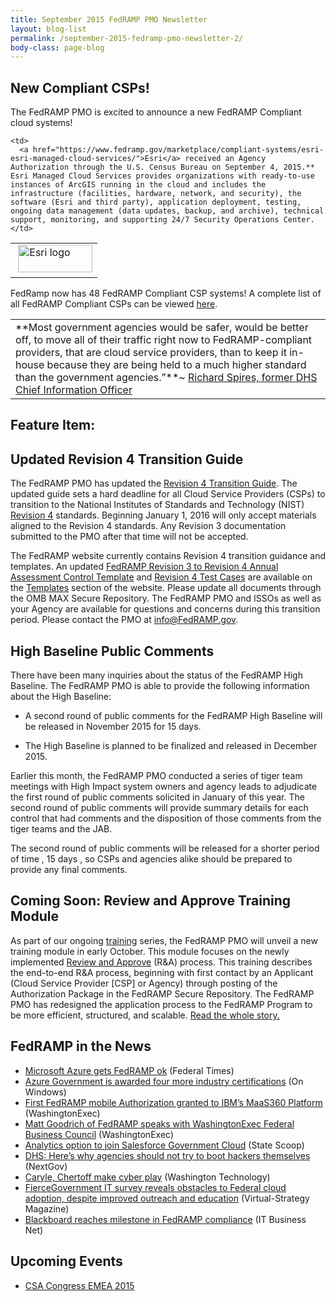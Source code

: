```yaml
---
title: September 2015 FedRAMP PMO Newsletter
layout: blog-list 
permalink: /september-2015-fedramp-pmo-newsletter-2/
body-class: page-blog
---
```

## New Compliant CSPs!

The FedRAMP PMO is excited to announce a new FedRAMP Compliant cloud systems!

<table>
  <tr>
    <td>
       <img class="alignnone wp-image-14422 size-full" src="https://s3.amazonaws.com/sitesusa/wp-content/uploads/sites/482/2015/02/esri-logo.jpg" alt="Esri logo" width="119" height="44" />
    </td>

    <td>
      <a href="https://www.fedramp.gov/marketplace/compliant-systems/esri-esri-managed-cloud-services/">Esri</a> received an Agency Authorization through the U.S. Census Bureau on September 4, 2015.** Esri Managed Cloud Services provides organizations with ready-to-use instances of ArcGIS running in the cloud and includes the infrastructure (facilities, hardware, network, and security), the software (Esri and third party), application deployment, testing, ongoing data management (data updates, backup, and archive), technical support, monitoring, and supporting 24/7 Security Operations Center.
    </td>
  </tr>
</table>

FedRamp now has 48 FedRAMP Compliant CSP systems! A complete list of all FedRAMP Compliant CSPs can be viewed [here](https://www.fedramp.gov/marketplace/compliant-systems/).

<table>
  <tr>
    <td>
      **Most government agencies would be safer, would be better off, to move all of their traffic right now to FedRAMP-compliant providers, that are cloud service providers, than to keep it in-house because they are being held to a much higher standard than the government agencies.”**~ <a href="http://www.nextgov.com/cybersecurity/2015/09/dhs-heres-why-agencies-should-not-try-boot-hackers-themselves/120647/?oref=ng-channelriver">Richard Spires, former DHS Chief Information Officer</a>
    </td>
  </tr>
</table>



## Feature Item: 

## Updated Revision 4 Transition Guide

The FedRAMP PMO has updated the [Revision 4 Transition Guide](https://s3.amazonaws.com/sitesusa/wp-content/uploads/sites/482/2015/01/FedRAMP-Rev-4-Transition-Guide-v3-0.pdf). The updated guide sets a hard deadline for all Cloud Service Providers (CSPs) to transition to the National Institutes of Standards and Technology (NIST) [Revision 4](http://csrc.nist.gov/publications/drafts/800-53-rev4/sp800-53-rev4-ipd.pdf) standards. Beginning January 1, 2016 will only accept materials aligned to the Revision 4 standards. Any Revision 3 documentation submitted to the PMO after that time will not be accepted.

The FedRAMP website currently contains Revision 4 transition guidance and templates. An updated [FedRAMP Revision 3 to Revision 4 Annual Assessment Control Template](https://s3.amazonaws.com/sitesusa/wp-content/uploads/sites/482/2015/01/FedRAMP-Rev3-to-Rev-4-Annual-Assessment-Controls-Template-v2-0.xlsx) and [Revision 4 Test Cases](https://s3.amazonaws.com/sitesusa/wp-content/uploads/sites/482/2015/01/FedRAMP-Revision-4-Security-Assessment-Test-Cases-v2-0.xlsx) are available on the [Templates](https://www.fedramp.gov/resources/templates-3/) section of the website. Please update all documents through the OMB MAX Secure Repository. The FedRAMP PMO and ISSOs as well as your Agency are available for questions and concerns during this transition period. Please contact the PMO at [info@FedRAMP.gov](mailto:info@FedRAMP.gov).

## High Baseline Public Comments

There have been many inquiries about the status of the FedRAMP High Baseline. The FedRAMP PMO is able to provide the following information about the High Baseline:

* A second round of public comments for the FedRAMP High Baseline will be released in November 2015 for 15 days.

* The High Baseline is planned to be finalized and released in December 2015.


Earlier this month, the FedRAMP PMO conducted a series of tiger team meetings with High Impact system owners and agency leads to adjudicate the first round of public comments solicited in January of this year. The second round of public comments will provide summary details for each control that had comments and the disposition of those comments from the tiger teams and the JAB.

The second round of public comments will be released for a shorter period of time , 15 days , so CSPs and agencies alike should be prepared to provide any final comments.

## Coming Soon: Review and Approve Training Module

As part of our ongoing [training](https://www.fedramp.gov/resources/training/) series, the FedRAMP PMO will unveil a new training module in early October. This module focuses on the newly implemented [Review and Approve](https://www.fedramp.gov/participate/review-and-approve-process/) (R&A) process. This training describes the end-to-end R&A process, beginning with first contact by an Applicant (Cloud Service Provider [CSP] or Agency) through posting of the Authorization Package in the FedRAMP Secure Repository. The FedRAMP PMO has redesigned the application process to the FedRAMP Program to be more efficient, structured, and scalable. [Read the whole story.](https://www.fedramp.gov/?p=36152)


## FedRAMP in the News

  * [Microsoft Azure gets FedRAMP ok](http://www.federaltimes.com/story/government/it/2015/08/19/microsoft-azure-gets-fedramp-ok/32002439/) (Federal Times)
  * [Azure Government is awarded four more industry certifications](http://www.onwindows.com/Article/azure-government-is-awarded-four-more-industry-certifications-47539#.VfrgL99VhBc) (On Windows)
  * [First FedRAMP mobile Authorization granted to IBM’s MaaS360 Platform](http://www.washingtonexec.com/2015/08/first-fedramp-mobile-authorization-granted-to-ibms-maas360-platform/) (WashingtonExec)
  * [Matt Goodrich of FedRAMP speaks with WashingtonExec Federal Business Council](http://www.washingtonexec.com/2015/08/matt-goodrich-of-fedramp-speaks-with-washingtonexec-federal-business-council/) (WashingtonExec)
  * [Analytics option to join Salesforce Government Cloud](http://statescoop.com/analytics-option-join-salesforce-government-cloud/) (State Scoop)
  * [DHS: Here’s why agencies should not try to boot hackers themselves](http://www.nextgov.com/cybersecurity/2015/09/dhs-heres-why-agencies-should-not-try-boot-hackers-themselves/120647/?oref=ng-channelriver) (NextGov)
  * [Caryle, Chertoff make cyber play](http://washingtontechnology.com/articles/2015/09/16/carlyle-chertoff-investment.aspx) (Washington Technology)
  * [FierceGovernment IT survey reveals obstacles to Federal cloud adoption, despite improved outreach and education](http://www.virtual-strategy.com/2015/09/16/fiercegovernmentit-survey-reveals-obstacles-federal-cloud-adoption-despite-improved-outre#axzz3m0wgXGFP) (Virtual-Strategy Magazine)
  * [Blackboard reaches milestone in FedRAMP compliance](http://softwaredev.itbusinessnet.com/article/Blackboard-Reaches-Milestone-in-FedRAMP-Compliance-Process-4039983) (IT Business Net)


## Upcoming Events

  * [CSA Congress EMEA 2015](https://www.fedramp.gov/?p=36202)
